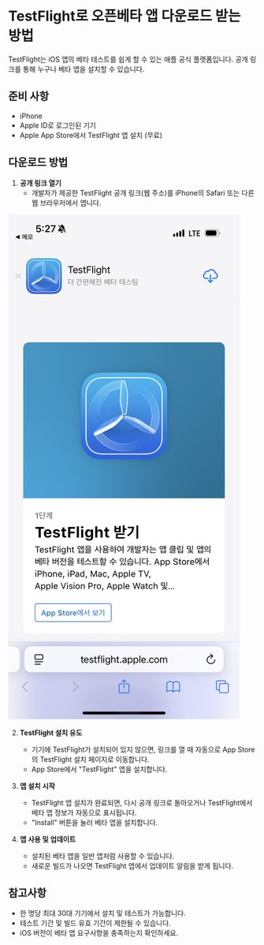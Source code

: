 # TestFlight로 오픈베타 앱 다운로드 받는 방법

TestFlight는 iOS 앱의 베타 테스트를 쉽게 할 수 있는 애플 공식 플랫폼입니다. 공개 링크를 통해 누구나 베타 앱을 설치할 수 있습니다.

## 준비 사항
- iPhone 
- Apple ID로 로그인된 기기
- Apple App Store에서 TestFlight 앱 설치 (무료)

## 다운로드 방법

1. **공개 링크 열기**
   - 개발자가 제공한 TestFlight 공개 링크(웹 주소)를 iPhone의 Safari 또는 다른 웹 브라우저에서 엽니다.

![TestFlight 설치 화면](testflight01.png)

2. **TestFlight 설치 유도**
   - 기기에 TestFlight가 설치되어 있지 않으면, 링크를 열 때 자동으로 App Store의 TestFlight 설치 페이지로 이동합니다.
   - App Store에서 "TestFlight" 앱을 설치합니다.

3. **앱 설치 시작**
   - TestFlight 앱 설치가 완료되면, 다시 공개 링크로 돌아오거나 TestFlight에서 베타 앱 정보가 자동으로 표시됩니다.
   - "Install" 버튼을 눌러 베타 앱을 설치합니다.

4. **앱 사용 및 업데이트**
   - 설치된 베타 앱을 일반 앱처럼 사용할 수 있습니다.
   - 새로운 빌드가 나오면 TestFlight 앱에서 업데이트 알림을 받게 됩니다.


## 참고사항
- 한 명당 최대 30대 기기에서 설치 및 테스트가 가능합니다.
- 테스트 기간 및 빌드 유효 기간이 제한될 수 있습니다.
- iOS 버전이 베타 앱 요구사항을 충족하는지 확인하세요.
